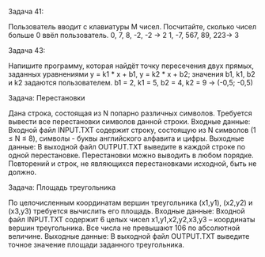 Задача 41: 

Пользователь вводит с клавиатуры M чисел. Посчитайте, сколько чисел больше 0 ввёл пользователь.
0, 7, 8, -2, -2 -> 2
1, -7, 567, 89, 223-> 3

Задача 43: 

Напишите программу, которая найдёт точку пересечения двух прямых, 
заданных уравнениями y = k1 * x + b1, y = k2 * x + b2; значения b1, k1, b2 и k2 задаются пользователем.
b1 = 2, k1 = 5, b2 = 4, k2 = 9 -> (-0,5; -0,5)

Задача: Перестановки

Дана строка, состоящая из N попарно различных символов. Требуется вывести все перестановки символов данной строки.
Входные данные:
Входной файл INPUT.TXT содержит строку, состоящую из N символов (1 ≤ N ≤ 8), символы - буквы английского алфавита и цифры.
Выходные данные:
В выходной файл OUTPUT.TXT выведите в каждой строке по одной перестановке. 
Перестановки можно выводить в любом порядке. Повторений и строк, не являющихся перестановками исходной, быть не должно.


Задача: Площадь треугольника

По целочисленным координатам вершин треугольника (x1,y1), (x2,y2) и (x3,y3) требуется вычислить его площадь.
Входные данные:
Входной файл INPUT.TXT содержит 6 целых чисел x1,y1,x2,y2,x3,y3 – координаты вершин треугольника.
Все числа не превышают 106 по абсолютной величине.
Выходные данные:
В выходной файл OUTPUT.TXT выведите точное значение площади заданного треугольника.